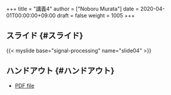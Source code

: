 +++
title = "講義4"
author = ["Noboru Murata"]
date = 2020-04-01T00:00:00+09:00
draft = false
weight = 1005
+++

## スライド {#スライド}

{{< myslide base="signal-processing" name="slide04" >}}


## ハンドアウト {#ハンドアウト}

-   [PDF file](https://noboru-murata.github.io/signal-processing/pdfs/slide04.pdf)
